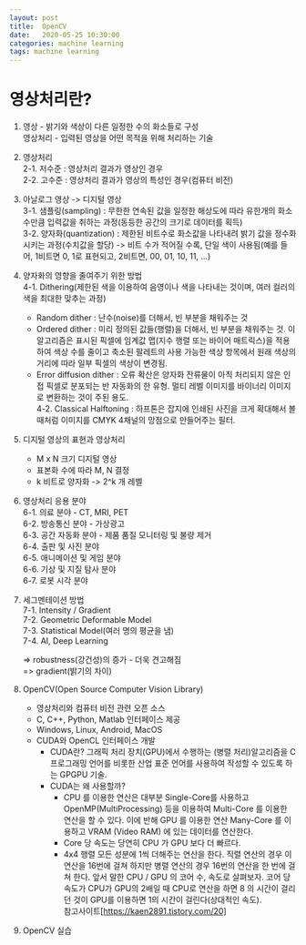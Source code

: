 ```yaml
---
layout: post
title:  OpenCV
date:   2020-05-25 10:30:00
categories: machine learning
tags: machine learning
---
```


# 영상처리란?
1. 영상 - 밝기와 색상이 다른 일정한 수의 화소들로 구성  
   영상처리 - 입력된 영상을 어떤 목적을 위해 처리하는 기술  
2. 영상처리  
   2-1. 저수준 : 영상처리 결과가 영상인 경우  
   2-2. 고수준 : 영상처리 결과가 영상의 특성인 경우(컴퓨터 비전)  
3. 아날로그 영상 -> 디지털 영상  
   3-1. 샘플링(sampling) : 무한한 연속된 값을 일정한 해상도에 따라 유한개의 화소수만큼 입력값을 취하는 과정(동등한 공간의 크기로 데이터를 획득)  
   3-2. 양자화(quantization) : 제한된 비트수로 화소값을 나타내려 밝기 값을 정수화시키는 과정(수치값을 할당) -> 비트 수가 적어질 수록, 단일 색이 사용됨(예를 들어, 1비트면 0, 1로 표현되고, 2비트면, 00, 01, 10, 11, ...)  
4. 양자화의 영향을 줄여주기 위한 방법  
   4-1. Dithering(제한된 색을 이용하여 음영이나 색을 나타내는 것이며, 여러 컬러의 색을 최대한 맞추는 과정)  
   - Random dither : 난수(noise)를 더해서, 빈 부분을 채워주는 것  
   - Ordered dither : 미리 정의된 값들(행렬)을 더해서, 빈 부분을 채워주는 것. 이 알고리즘은 표시된 픽셀에 임계값 맵(지수 행렬 또는 바이어 매트릭스)을 적용하여 색상 수를 줄이고 축소된 팔레트의 사용 가능한 색상 항목에서 원래 색상의 거리에 따라 일부 픽셀의 색상이 변경됨.  
   - Error diffusion dither : 오류 확산은 양자화 잔류물이 아직 처리되지 않은 인접 픽셀로 분포되는 반 자동화의 한 유형. 멀티 레벨 이미지를 바이너리 이미지로 변환하는 것이 주된 용도.  
   4-2. Classical Halftoning : 하프톤은 잡지에 인쇄된 사진을 크게 확대해서 볼 때처럼 이미지를 CMYK 4채널의 망점으로 만들어주는 필터.  

5. 디지털 영상의 표현과 영상처리  
   - M x N 크기 디지털 영상  
   - 표본화 수에 따라 M, N 결정  
   - k 비트로 양자화 -> 2^k 개 레벨  

6. 영상처리 응용 분야  
   6-1. 의료 분야 - CT, MRI, PET  
   6-2. 방송통신 분야 - 가상광고  
   6-3. 공간 자동화 분야 - 제품 품질 모니터링 및 불량 제거  
   6-4. 출판 및 사진 분야  
   6-5. 애니메이션 및 게임 분야  
   6-6. 기상 및 지질 탐사 분야  
   6-7. 로봇 시각 분야  
  
7. 세그멘테이션 방법  
   7-1. Intensity / Gradient  
   7-2. Geometric Deformable Model  
   7-3. Statistical Model(여러 명의 평균을 냄)  
   7-4. AI, Deep Learning  
   
   => robustness(강건성)의 증가 - 더욱 견고해짐   
   => gradient(밝기의 차이)

8. OpenCV(Open Source Computer Vision Library)  
   - 영상처리와 컴퓨터 비전 관련 오픈 소스  
   - C, C++, Python, Matlab 인터페이스 제공  
   - Windows, Linux, Android, MacOS  
   - CUDA와 OpenCL 인터페이스 개발  
     * CUDA란? 그래픽 처리 장치(GPU)에서 수행하는 (병렬 처리)알고리즘을 C프로그래밍 언어를 비롯한 산업 표준 언어를 사용하여 작성할 수 있도록 하는 GPGPU 기술.  
     * CUDA는 왜 사용할까?  
       + CPU 를 이용한 연산은 대부분 Single-Core를 사용하고 OpenMP(MultiProcessing) 등을 이용하여 Multi-Core 를 이용한 연산을 할 수 있다. 이에 반해 GPU 를 이용한 연산 Many-Core 를 이용하고 VRAM (Video RAM) 에 있는 데이터를 연산한다.  
       + Core 당 속도는 당연히 CPU 가 GPU 보다 더 빠르다.  
       + 4x4 행렬 모든 성분에 1씩 더해주는 연산을 한다. 직렬 연산의 경우 이 연산을 16번에 걸쳐 하지만 병렬 연산의 경우 16번의 연산을 한 번에 걸쳐 한다. 앞서 말한 CPU / GPU 의 코어 수, 속도로 살펴보자. 코어 당 속도가 CPU가 GPU의 2배일 때 CPU로 연산을 하면 8 의 시간이 걸리던 것이 GPU를 이용하면 1의 시간이 걸린다(상대적인 속도).  
       참고사이트[https://kaen2891.tistory.com/20]  

9. OpenCV 실습  
